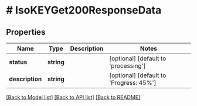 # # IsoKEYGet200ResponseData

## Properties

Name | Type | Description | Notes
------------ | ------------- | ------------- | -------------
**status** | **string** |  | [optional] [default to 'processing']
**description** | **string** |  | [optional] [default to 'Progress: 45%']

[[Back to Model list]](../../README.md#models) [[Back to API list]](../../README.md#endpoints) [[Back to README]](../../README.md)
